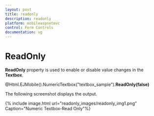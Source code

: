 ```yaml
---
layout: post
title: readonly
description: readonly
platform: mobileaspnetmvc
control: Form Controls
documentation: ug
---
```


# ReadOnly

**ReadOnly** property is used to enable or disable value changes in the **Textbox**. 



@Html.EJMobile().NumericTextbox("textbox_sample").**ReadOnly(false)**



The following screenshot displays the output.

{% include image.html url="readonly_images/readonly_img1.png" Caption="Numeric Textbox-Read Only"%}

